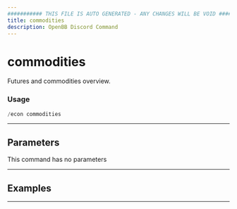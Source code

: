 ```yaml
---
########### THIS FILE IS AUTO GENERATED - ANY CHANGES WILL BE VOID ###########
title: commodities
description: OpenBB Discord Command
---
```


# commodities

Futures and commodities overview.

### Usage

```python wordwrap
/econ commodities
```

---

## Parameters

This command has no parameters



---

## Examples


---
